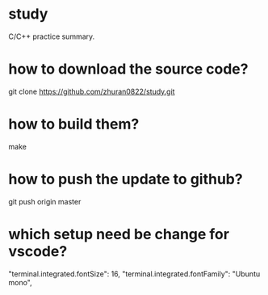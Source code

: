 # study
C/C++ practice summary.

# how to download the source code?
git clone https://github.com/zhuran0822/study.git

# how to build them?
make

# how to push the update to github?
git push origin master

# which setup need be change for vscode?
"terminal.integrated.fontSize": 16,
"terminal.integrated.fontFamily": "Ubuntu mono",
